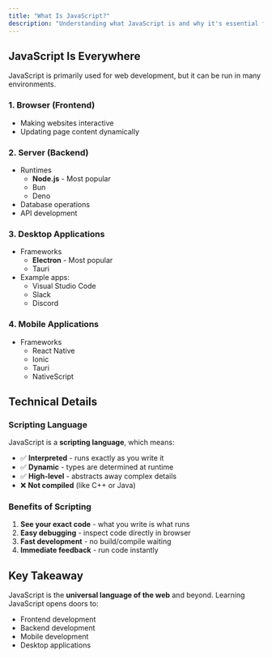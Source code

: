 ```yaml
---
title: "What Is JavaScript?"
description: "Understanding what JavaScript is and why it's essential for modern development."
---
```


## JavaScript Is Everywhere

JavaScript is primarily used for web development, but it can be run in many environments.

### 1. **Browser (Frontend)**

- Making websites interactive
- Updating page content dynamically

### 2. **Server (Backend)**

- Runtimes
  - **Node.js** - Most popular
  - Bun
  - Deno
- Database operations
- API development

### 3. **Desktop Applications**

- Frameworks
  - **Electron** - Most popular
  - Tauri
- Example apps:
  - Visual Studio Code
  - Slack
  - Discord

### 4. **Mobile Applications**

- Frameworks
  - React Native
  - Ionic
  - Tauri
  - NativeScript

## Technical Details

### Scripting Language

JavaScript is a **scripting language**, which means:

- ✅ **Interpreted** - runs exactly as you write it
- ✅ **Dynamic** - types are determined at runtime
- ✅ **High-level** - abstracts away complex details
- ❌ **Not compiled** (like C++ or Java)

### Benefits of Scripting

1. **See your exact code** - what you write is what runs
2. **Easy debugging** - inspect code directly in browser
3. **Fast development** - no build/compile waiting
4. **Immediate feedback** - run code instantly

## Key Takeaway

JavaScript is the **universal language of the web** and beyond. Learning JavaScript opens doors to:

- Frontend development
- Backend development
- Mobile development
- Desktop applications
